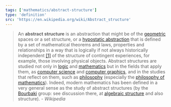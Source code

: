 ```yaml
---
tags: ['mathematics/abstract-structure']
type: 'definition'
src: 'https://en.wikipedia.org/wiki/Abstract_structure'
---
```


> An **abstract structure** is an abstraction that might be of the [geometric](https://en.wikipedia.org/wiki/Euclidean_space "Euclidean space") spaces or a set structure, or a [hypostatic abstraction](https://en.wikipedia.org/wiki/Hypostatic_abstraction "Hypostatic abstraction") that is defined by a set of mathematical theorems and laws, properties and relationships in a way that is logically if not always historically independent [[1]](https://en.wikipedia.org/wiki/Abstract_structure#cite_note-1) of the structure of contingent experiences, for example, those involving physical objects. Abstract structures are studied not only in [logic](https://en.wikipedia.org/wiki/Logic "Logic") and [mathematics](https://en.wikipedia.org/wiki/Mathematics "Mathematics") but in the fields that apply them, as [computer science](https://en.wikipedia.org/wiki/Computer_science "Computer science") and [computer graphics](https://en.wikipedia.org/wiki/Computer_graphics "Computer graphics"), and in the studies that reflect on them, such as [philosophy](https://en.wikipedia.org/wiki/Philosophy "Philosophy") (especially the [philosophy of mathematics](https://en.wikipedia.org/wiki/Philosophy_of_mathematics "Philosophy of mathematics")). Indeed, modern mathematics has been defined in a very general sense as the study of abstract structures (by the [Bourbaki](https://en.wikipedia.org/wiki/Nicolas_Bourbaki "Nicolas Bourbaki") group: see discussion there, at [algebraic structure](https://en.wikipedia.org/wiki/Algebraic_structure "Algebraic structure") and also structure).
> <cite> - Wikipedia </cite> 